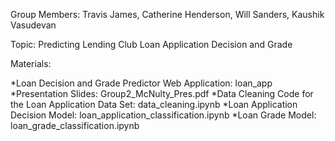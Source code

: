 Group Members: Travis James, Catherine Henderson, Will Sanders, Kaushik Vasudevan

Topic: Predicting Lending Club Loan Application Decision and Grade

Materials:

*Loan Decision and Grade Predictor Web Application: loan_app
*Presentation Slides: Group2_McNulty_Pres.pdf
*Data Cleaning Code for the Loan Application Data Set: data_cleaning.ipynb
*Loan Application Decision Model: loan_application_classification.ipynb
*Loan Grade Model: loan_grade_classification.ipynb